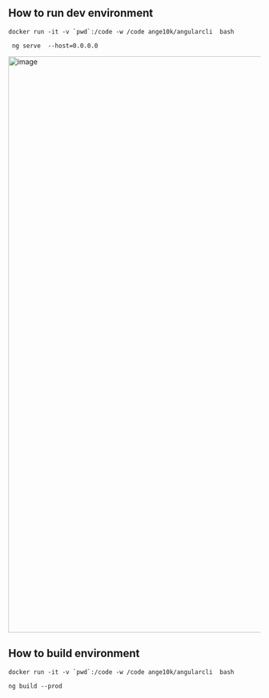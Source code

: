 ## How to run dev environment
  ```docker run -it -v `pwd`:/code -w /code ange10k/angularcli  bash ```
 

``` ng serve  --host=0.0.0.0```

<img width="1149" alt="image" src="https://user-images.githubusercontent.com/55437881/222406040-de65277d-ee15-4be5-9400-15f541b9508f.png">

## How to build  environment
```docker run -it -v `pwd`:/code -w /code ange10k/angularcli  bash ```
 

``` ng build --prod ```


